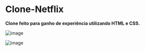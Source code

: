 # Clone-Netflix
<strong>Clone feito para ganho de experiência utilizando HTML e CSS.</strong>

![image](https://user-images.githubusercontent.com/97980970/150008640-9a4d7bc9-7054-4358-b8ff-c297d14f2f7a.png)

![image](https://user-images.githubusercontent.com/97980970/150013744-a71b0fa9-a602-444e-bbe9-07bad31b9add.png)
